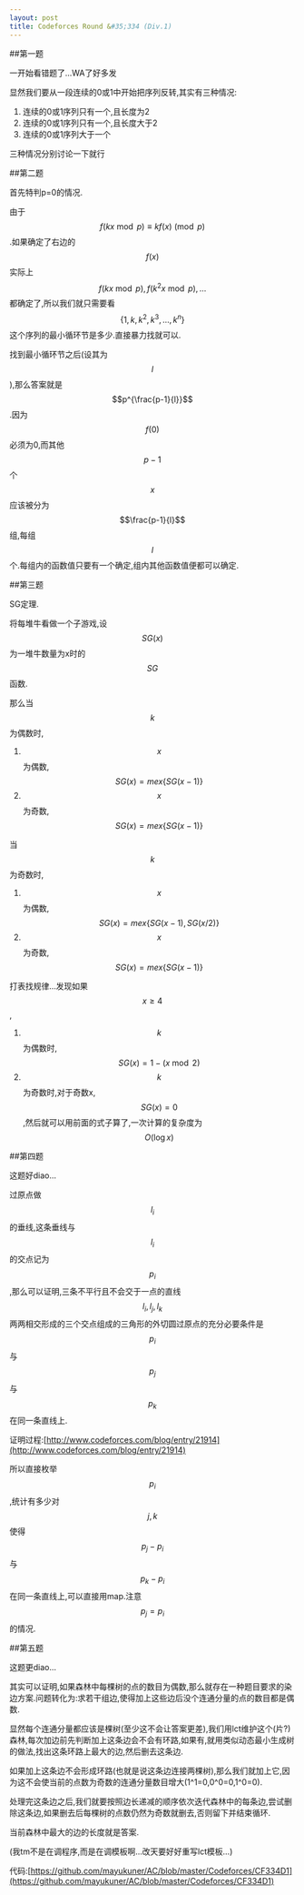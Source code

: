 ```yaml
---
layout: post
title: Codeforces Round &#35;334 (Div.1)
---
```


##第一题

一开始看错题了...WA了好多发

显然我们要从一段连续的0或1中开始把序列反转,其实有三种情况:

1. 连续的0或1序列只有一个,且长度为2
2. 连续的0或1序列只有一个,且长度大于2
3. 连续的0或1序列大于一个

三种情况分别讨论一下就行

##第二题

首先特判p=0的情况.

由于$$f(kx \bmod p) \equiv kf(x) \pmod p$$.如果确定了右边的$$f(x)$$实际上$$f(kx \bmod p),f(k^2x \bmod p),...$$都确定了,所以我们就只需要看$$\{1,k,k^2,k^3,...,k^n\}$$这个序列的最小循环节是多少.直接暴力找就可以.

找到最小循环节之后(设其为$$l$$),那么答案就是$$p^{\frac{p-1}{l}}$$.因为$$f(0)$$必须为0,而其他$$p-1$$个$$x$$应该被分为$$\frac{p-1}{l}$$组,每组$$l$$个.每组内的函数值只要有一个确定,组内其他函数值便都可以确定.

##第三题

SG定理.

将每堆牛看做一个子游戏,设$$SG(x)$$为一堆牛数量为x时的$$SG$$函数.

那么当$$k$$为偶数时,

1. $$x$$为偶数,$$SG(x) = mex\{SG(x-1)\}$$
2. $$x$$为奇数,$$SG(x) = mex\{SG(x-1)\}$$

当$$k$$为奇数时,

1. $$x$$为偶数,$$SG(x) = mex\{SG(x-1),SG(x/2)\}$$
2. $$x$$为奇数,$$SG(x) = mex\{SG(x-1)\}$$

打表找规律...发现如果$$x \geq 4$$,

1. $$k$$为偶数时,$$SG(x) = 1 - (x \bmod 2)$$
2. $$k$$为奇数时,对于奇数x,$$SG(x)=0$$,然后就可以用前面的式子算了,一次计算的复杂度为$$O(\log x)$$

##第四题

这题好diao...

过原点做$$l_i$$的垂线,这条垂线与$$l_i$$的交点记为$$p_i$$,那么可以证明,三条不平行且不会交于一点的直线$$l_i,l_j,l_k$$两两相交形成的三个交点组成的三角形的外切圆过原点的充分必要条件是$$p_i$$与$$p_j$$与$$p_k$$在同一条直线上.

证明过程:[http://www.codeforces.com/blog/entry/21914](http://www.codeforces.com/blog/entry/21914)

所以直接枚举$$p_i$$,统计有多少对$$j,k$$使得$$p_j-p_i$$与$$p_k-p_i$$在同一条直线上,可以直接用map.注意$$p_j=p_i$$的情况.

##第五题

这题更diao...

其实可以证明,如果森林中每棵树的点的数目为偶数,那么就存在一种题目要求的染边方案.问题转化为:求若干组边,使得加上这些边后没个连通分量的点的数目都是偶数.

显然每个连通分量都应该是棵树(至少这不会让答案更差),我们用lct维护这个(片?)森林,每次加边前先判断加上这条边会不会有环路,如果有,就用类似动态最小生成树的做法,找出这条环路上最大的边,然后删去这条边.

如果加上这条边不会形成环路(也就是说这条边连接两棵树),那么我们就加上它,因为这不会使当前的点数为奇数的连通分量数目增大(1^1=0,0^0=0,1^0=0).

处理完这条边之后,我们就要按照边长递减的顺序依次迭代森林中的每条边,尝试删除这条边,如果删去后每棵树的点数仍然为奇数就删去,否则留下并结束循环.

当前森林中最大的边的长度就是答案.

(我tm不是在调程序,而是在调模板啊...改天要好好重写lct模板...)

代码:[https://github.com/mayukuner/AC/blob/master/Codeforces/CF334D1](https://github.com/mayukuner/AC/blob/master/Codeforces/CF334D1)
